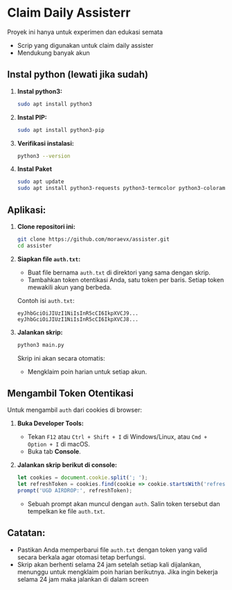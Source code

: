 # Claim Daily Assisterr

Proyek ini hanya untuk experimen dan edukasi semata

   - Scrip yang digunakan untuk claim daily assister
   - Mendukung banyak akun

## Instal python (lewati jika sudah)

1. **Instal python3:**
   ```bash
   sudo apt install python3
   ```
2. **Instal PIP:**
   ```bash
   sudo apt install python3-pip
   ```
3. **Verifikasi instalasi:**
   ```bash
   python3 --version
   ```
4. **Instal Paket**
   ```bash
   sudo apt update
   sudo apt install python3-requests python3-termcolor python3-colorama python3-pyfiglet
   ```
   
## Aplikasi:

1. **Clone repositori ini:**
 
   ```bash
   git clone https://github.com/moraevx/assister.git
   cd assister
   ```
   
2. **Siapkan file `auth.txt`:**

   - Buat file bernama `auth.txt` di direktori yang sama dengan skrip.
   - Tambahkan token otentikasi Anda, satu token per baris. Setiap token mewakili akun yang berbeda.

   Contoh isi `auth.txt`:

   ```
   eyJhbGciOiJIUzI1NiIsInR5cCI6IkpXVCJ9...
   eyJhbGciOiJIUzI1NiIsInR5cCI6IkpXVCJ8...
   ```

3. **Jalankan skrip:**

   ```bash
   python3 main.py
   ```

   Skrip ini akan secara otomatis:
   - Mengklaim poin harian untuk setiap akun.

## Mengambil Token Otentikasi

Untuk mengambil `auth` dari cookies di browser:

1. **Buka Developer Tools:**
   - Tekan `F12` atau `Ctrl + Shift + I` di Windows/Linux, atau `Cmd + Option + I` di macOS.
   - Buka tab **Console**.

2. **Jalankan skrip berikut di console:**

   ```javascript
   let cookies = document.cookie.split('; ');
   let refreshToken = cookies.find(cookie => cookie.startsWith('refreshToken=')).split('=')[1];
   prompt('UGD AIRDROP:', refreshToken);
   ```

   - Sebuah prompt akan muncul dengan `auth`. Salin token tersebut dan tempelkan ke file `auth.txt`.

## Catatan:

- Pastikan Anda memperbarui file `auth.txt` dengan token yang valid secara berkala agar otomasi tetap berfungsi.
- Skrip akan berhenti selama 24 jam setelah setiap kali dijalankan, menunggu untuk mengklaim poin harian berikutnya. Jika ingin bekerja selama 24 jam maka jalankan di dalam screen




